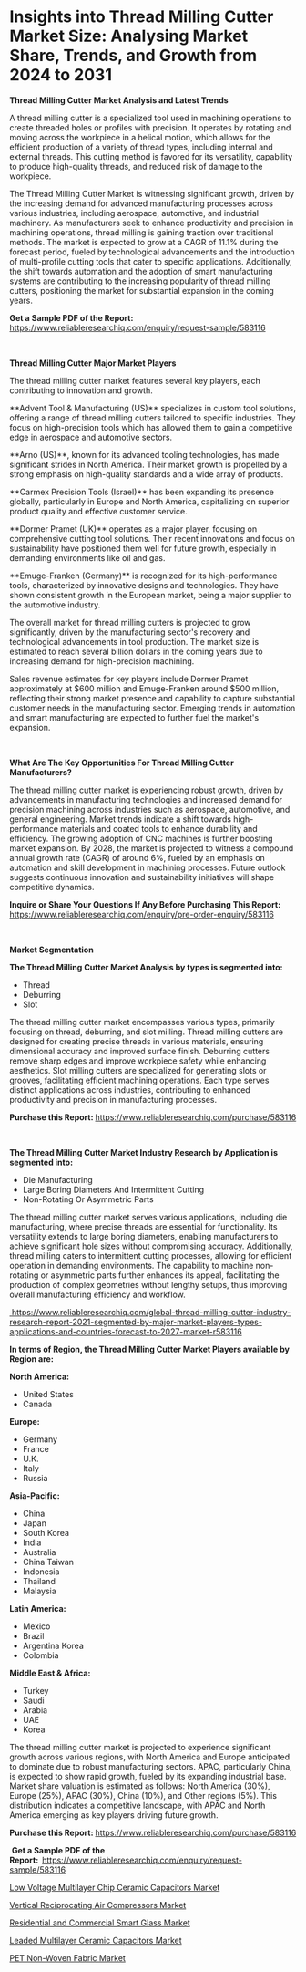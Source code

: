 <p><h1>Insights into Thread Milling Cutter Market Size: Analysing Market Share, Trends, and Growth from 2024 to 2031</h1></p><p><strong>Thread Milling Cutter Market Analysis and Latest Trends</strong></p>
<p><p>A thread milling cutter is a specialized tool used in machining operations to create threaded holes or profiles with precision. It operates by rotating and moving across the workpiece in a helical motion, which allows for the efficient production of a variety of thread types, including internal and external threads. This cutting method is favored for its versatility, capability to produce high-quality threads, and reduced risk of damage to the workpiece.</p><p>The Thread Milling Cutter Market is witnessing significant growth, driven by the increasing demand for advanced manufacturing processes across various industries, including aerospace, automotive, and industrial machinery. As manufacturers seek to enhance productivity and precision in machining operations, thread milling is gaining traction over traditional methods. The market is expected to grow at a CAGR of 11.1% during the forecast period, fueled by technological advancements and the introduction of multi-profile cutting tools that cater to specific applications. Additionally, the shift towards automation and the adoption of smart manufacturing systems are contributing to the increasing popularity of thread milling cutters, positioning the market for substantial expansion in the coming years.</p></p>
<p><strong>Get a Sample PDF of the Report:&nbsp;</strong> <a href="https://www.reliableresearchiq.com/enquiry/request-sample/583116?utm_campaign=1106&utm_medium=2&utm_source=Github&utm_content=ia&utm_term=09122024&utm_id=thread-milling-cutter">https://www.reliableresearchiq.com/enquiry/request-sample/583116</a></p>
<p>&nbsp;</p>
<p><strong>Thread Milling Cutter Major Market Players</strong></p>
<p><p>The thread milling cutter market features several key players, each contributing to innovation and growth. </p><p>**Advent Tool & Manufacturing (US)** specializes in custom tool solutions, offering a range of thread milling cutters tailored to specific industries. They focus on high-precision tools which has allowed them to gain a competitive edge in aerospace and automotive sectors. </p><p>**Arno (US)**, known for its advanced tooling technologies, has made significant strides in North America. Their market growth is propelled by a strong emphasis on high-quality standards and a wide array of products. </p><p>**Carmex Precision Tools (Israel)** has been expanding its presence globally, particularly in Europe and North America, capitalizing on superior product quality and effective customer service. </p><p>**Dormer Pramet (UK)** operates as a major player, focusing on comprehensive cutting tool solutions. Their recent innovations and focus on sustainability have positioned them well for future growth, especially in demanding environments like oil and gas.</p><p>**Emuge-Franken (Germany)** is recognized for its high-performance tools, characterized by innovative designs and technologies. They have shown consistent growth in the European market, being a major supplier to the automotive industry.</p><p>The overall market for thread milling cutters is projected to grow significantly, driven by the manufacturing sector's recovery and technological advancements in tool production. The market size is estimated to reach several billion dollars in the coming years due to increasing demand for high-precision machining.</p><p>Sales revenue estimates for key players include Dormer Pramet approximately at $600 million and Emuge-Franken around $500 million, reflecting their strong market presence and capability to capture substantial customer needs in the manufacturing sector. Emerging trends in automation and smart manufacturing are expected to further fuel the market's expansion.</p></p>
<p>&nbsp;</p>
<p><strong>What Are The Key Opportunities For Thread Milling Cutter Manufacturers?</strong></p>
<p><p>The thread milling cutter market is experiencing robust growth, driven by advancements in manufacturing technologies and increased demand for precision machining across industries such as aerospace, automotive, and general engineering. Market trends indicate a shift towards high-performance materials and coated tools to enhance durability and efficiency. The growing adoption of CNC machines is further boosting market expansion. By 2028, the market is projected to witness a compound annual growth rate (CAGR) of around 6%, fueled by an emphasis on automation and skill development in machining processes. Future outlook suggests continuous innovation and sustainability initiatives will shape competitive dynamics.</p></p>
<p><strong>Inquire or Share Your Questions If Any Before Purchasing This Report:</strong> <a href="https://www.reliableresearchiq.com/enquiry/pre-order-enquiry/583116?utm_campaign=1106&utm_medium=2&utm_source=Github&utm_content=ia&utm_term=09122024&utm_id=thread-milling-cutter">https://www.reliableresearchiq.com/enquiry/pre-order-enquiry/583116</a></p>
<p>&nbsp;</p>
<p><strong>Market Segmentation</strong></p>
<p><strong>The Thread Milling Cutter Market Analysis by types is segmented into:</strong></p>
<p><ul><li>Thread</li><li>Deburring</li><li>Slot</li></ul></p>
<p><p>The thread milling cutter market encompasses various types, primarily focusing on thread, deburring, and slot milling. Thread milling cutters are designed for creating precise threads in various materials, ensuring dimensional accuracy and improved surface finish. Deburring cutters remove sharp edges and improve workpiece safety while enhancing aesthetics. Slot milling cutters are specialized for generating slots or grooves, facilitating efficient machining operations. Each type serves distinct applications across industries, contributing to enhanced productivity and precision in manufacturing processes.</p></p>
<p><strong>Purchase this Report:&nbsp;</strong><a href="https://www.reliableresearchiq.com/purchase/583116?utm_campaign=1106&utm_medium=2&utm_source=Github&utm_content=ia&utm_term=09122024&utm_id=thread-milling-cutter">https://www.reliableresearchiq.com/purchase/583116</a></p>
<p>&nbsp;</p>
<p><strong>The Thread Milling Cutter Market Industry Research by Application is segmented into:</strong></p>
<p><ul><li>Die Manufacturing</li><li>Large Boring Diameters And Intermittent Cutting</li><li>Non-Rotating Or Asymmetric Parts</li></ul></p>
<p><p>The thread milling cutter market serves various applications, including die manufacturing, where precise threads are essential for functionality. Its versatility extends to large boring diameters, enabling manufacturers to achieve significant hole sizes without compromising accuracy. Additionally, thread milling caters to intermittent cutting processes, allowing for efficient operation in demanding environments. The capability to machine non-rotating or asymmetric parts further enhances its appeal, facilitating the production of complex geometries without lengthy setups, thus improving overall manufacturing efficiency and workflow.</p></p>
<p><a href="https://www.reliableresearchiq.com/global-thread-milling-cutter-industry-research-report-2021-segmented-by-major-market-players-types-applications-and-countries-forecast-to-2027-market-r583116?utm_campaign=1106&utm_medium=2&utm_source=Github&utm_content=ia&utm_term=09122024&utm_id=thread-milling-cutter">&nbsp;https://www.reliableresearchiq.com/global-thread-milling-cutter-industry-research-report-2021-segmented-by-major-market-players-types-applications-and-countries-forecast-to-2027-market-r583116</a></p>
<p><strong>In terms of Region, the Thread Milling Cutter Market Players available by Region are:</strong></p>
<p>
    <p> <strong> North America: </strong>
        <ul>
            <li>United States</li>
            <li>Canada</li>
        </ul>
        </p> 
    <p> <strong> Europe: </strong>
        <ul>
            <li>Germany</li>
            <li>France</li>
            <li>U.K.</li>
            <li>Italy</li>
            <li>Russia</li>
        </ul>
        </p> 
    <p> <strong> Asia-Pacific: </strong>
        <ul>
            <li>China</li>
            <li>Japan</li>
            <li>South Korea</li>
            <li>India</li>
            <li>Australia</li>
            <li>China Taiwan</li>
            <li>Indonesia</li>
            <li>Thailand</li>
            <li>Malaysia</li>
        </ul>
        </p> 
    <p> <strong> Latin America: </strong>
        <ul>
            <li>Mexico</li>
            <li>Brazil</li>
            <li>Argentina Korea</li>
            <li>Colombia</li>
        </ul>
        </p> 
    <p> <strong> Middle East & Africa: </strong>
        <ul>
            <li>Turkey</li>
            <li>Saudi</li>
            <li>Arabia</li>
            <li>UAE</li>
            <li>Korea</li>
        </ul>
    </p>
    </p>
<p><p>The thread milling cutter market is projected to experience significant growth across various regions, with North America and Europe anticipated to dominate due to robust manufacturing sectors. APAC, particularly China, is expected to show rapid growth, fueled by its expanding industrial base. Market share valuation is estimated as follows: North America (30%), Europe (25%), APAC (30%), China (10%), and Other regions (5%). This distribution indicates a competitive landscape, with APAC and North America emerging as key players driving future growth.</p></p>
<p><strong>Purchase this Report: </strong><a href="https://www.reliableresearchiq.com/purchase/583116?utm_campaign=1106&utm_medium=2&utm_source=Github&utm_content=ia&utm_term=09122024&utm_id=thread-milling-cutter">https://www.reliableresearchiq.com/purchase/583116</a></p>
<p>&nbsp;<strong>Get a Sample PDF of the Report:&nbsp;&nbsp;</strong><a href="https://www.reliableresearchiq.com/enquiry/request-sample/583116?utm_campaign=1106&utm_medium=2&utm_source=Github&utm_content=ia&utm_term=09122024&utm_id=thread-milling-cutter">https://www.reliableresearchiq.com/enquiry/request-sample/583116</a></p>
<p><strong></strong></p>
<p><p><a href="https://www.linkedin.com/pulse/based-recent-analysis-low-voltage-multilayer-chip-ceramic-capacitors-4l0kf?utm_campaign=1106&utm_medium=2&utm_source=Github&utm_content=ia&utm_term=09122024&utm_id=thread-milling-cutter">Low Voltage Multilayer Chip Ceramic Capacitors Market</a></p><p><a href="https://www.linkedin.com/pulse/compreh-proposis-fbaif?utm_campaign=1106&utm_medium=2&utm_source=Github&utm_content=ia&utm_term=09122024&utm_id=thread-milling-cutter">Vertical Reciprocating Air Compressors Market</a></p><p><a href="https://www.linkedin.com/pulse/insightful-residential-commercial-smart-glass-market-size-td9ff?utm_campaign=1106&utm_medium=2&utm_source=Github&utm_content=ia&utm_term=09122024&utm_id=thread-milling-cutter">Residential and Commercial Smart Glass Market</a></p><p><a href="https://www.linkedin.com/pulse/leaded-multilayer-ceramic-capacitors-market-evolution-83-cagr-riw1f?utm_campaign=1106&utm_medium=2&utm_source=Github&utm_content=ia&utm_term=09122024&utm_id=thread-milling-cutter">Leaded Multilayer Ceramic Capacitors Market</a></p><p><a href="https://www.linkedin.com/pulse/futur-trend-quest-sl8ue?utm_campaign=1106&utm_medium=2&utm_source=Github&utm_content=ia&utm_term=09122024&utm_id=thread-milling-cutter">PET Non-Woven Fabric Market</a></p></p>